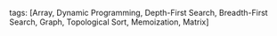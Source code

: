 tags: [Array, Dynamic Programming, Depth-First Search, Breadth-First Search, Graph, Topological Sort, Memoization, Matrix]